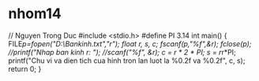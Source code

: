 # nhom14
// Nguyen Trong Duc
#include <stdio.h>
#define PI 3.14
int main()
{
 FILE*p=fopen("D:\\Bankinh.txt","r");
 float r, s, c;
 fscanf(p,"%f",&r);
 fclose(p);
 //printf("Nhap ban kinh r: ");
 //scanf("%f", &r);
 c = r * 2 * PI;
 s = r*r*PI;
 printf("Chu vi va dien tich cua hinh tron lan luot la %0.2f va %0.2f", c, s);
 return 0;
}
